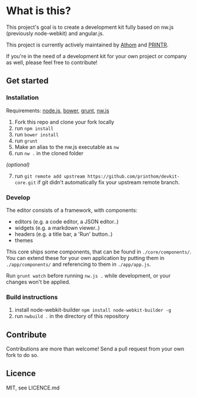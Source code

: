 # What is this?
This project's goal is to create a development kit fully based on nw.js (previously node-webkit) and angular.js.

This project is currently actively maintained by [Athom](https://github.com/athombv/) and [PRINTR](https://github.com/PRINTR3D).

If you're in the need of a development kit for your own project or company as well, please feel free to contribute!

## Get started

### Installation
Requirements: [node.js](https://nodejs.org/), [bower](http://bower.io/), [grunt](http://gruntjs.com/), [nw.js](https://github.com/nwjs/nw.js/)

1. Fork this repo and clone your fork locally
2. run `npm install`
3. run `bower install`
4. run `grunt`
5. Make an alias to the nw.js executable as `nw`
6. run `nw .` in the cloned folder

*(optional)*

7. run `git remote add upstream https://github.com/printhom/devkit-core.git` if git didn't automatically fix your upstream remote branch.

### Develop
The editor consists of a framework, with components:

* editors (e.g. a code editor, a JSON editor..)
* widgets (e.g. a markdown viewer..)
* headers (e.g. a title bar, a 'Run' button..)
* themes

This core ships some components, that can be found in `./core/components/`. You can extend these for your own application by putting them in `./app/components/` and referencing to them in `./app/app.js`.

Run `grunt watch` before running `nw.js .` while development, or your changes won't be applied.

### Build instructions

1. install node-webkit-builder ```npm install node-webkit-builder -g```
2. run ```nwbuild .``` in the directory of this repository

## Contribute
Contributions are more than welcome! Send a pull request from your own fork to do so.

## Licence
MIT, see LICENCE.md
